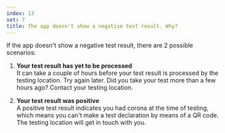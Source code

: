 ```yaml
---
index: 13
set: 7
title: The app doesn't show a negative test result. Why?
---
```

If the app doesn't show a negative test result, there are 2 possible scenarios:

1. **Your test result has yet to be processed** <br />
   It can take a couple of hours before your test result is processed by the testing location. Try again later. Did you take your test more than a few hours ago? Contact your testing location.

2. **Your test result was positive** <br />
   A positive test result indicates you had corona at the time of testing, which means you can't make a test declaration by means of a QR code. The testing location will get in touch with you. 
